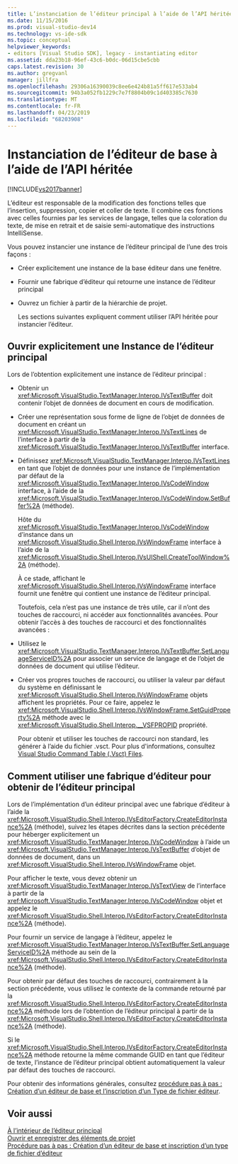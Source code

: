 ```yaml
---
title: L’instanciation de l’éditeur principal à l’aide de l’API héritée | Microsoft Docs
ms.date: 11/15/2016
ms.prod: visual-studio-dev14
ms.technology: vs-ide-sdk
ms.topic: conceptual
helpviewer_keywords:
- editors [Visual Studio SDK], legacy - instantiating editor
ms.assetid: dda23b18-96ef-43c6-b0dc-06d15cbe5cbb
caps.latest.revision: 30
ms.author: gregvanl
manager: jillfra
ms.openlocfilehash: 29306a16390039c8ee6e424b81a5ff617e533ab4
ms.sourcegitcommit: 94b3a052fb1229c7e7f8804b09c1d403385c7630
ms.translationtype: MT
ms.contentlocale: fr-FR
ms.lasthandoff: 04/23/2019
ms.locfileid: "68203908"
---
```

# <a name="instantiating-the-core-editor-by-using-the-legacy-api"></a>Instanciation de l’éditeur de base à l’aide de l’API héritée
[!INCLUDE[vs2017banner](../includes/vs2017banner.md)]

L’éditeur est responsable de la modification des fonctions telles que l’insertion, suppression, copier et coller de texte. Il combine ces fonctions avec celles fournies par les services de langage, telles que la coloration du texte, de mise en retrait et de saisie semi-automatique des instructions IntelliSense.  
  
 Vous pouvez instancier une instance de l’éditeur principal de l’une des trois façons :  
  
- Créer explicitement une instance de la base éditeur dans une fenêtre.  
  
- Fournir une fabrique d’éditeur qui retourne une instance de l’éditeur principal  
  
- Ouvrez un fichier à partir de la hiérarchie de projet.  
  
  Les sections suivantes expliquent comment utiliser l’API héritée pour instancier l’éditeur.  
  
## <a name="explicitly-opening-a-core-editor-instance"></a>Ouvrir explicitement une Instance de l’éditeur principal  
 Lors de l’obtention explicitement une instance de l’éditeur principal :  
  
- Obtenir un <xref:Microsoft.VisualStudio.TextManager.Interop.IVsTextBuffer> doit contenir l’objet de données de document en cours de modification.  
  
- Créer une représentation sous forme de ligne de l’objet de données de document en créant un <xref:Microsoft.VisualStudio.TextManager.Interop.IVsTextLines> de l’interface à partir de la <xref:Microsoft.VisualStudio.TextManager.Interop.IVsTextBuffer> interface.  
  
- Définissez <xref:Microsoft.VisualStudio.TextManager.Interop.IVsTextLines> en tant que l’objet de données pour une instance de l’implémentation par défaut de la <xref:Microsoft.VisualStudio.TextManager.Interop.IVsCodeWindow> interface, à l’aide de la <xref:Microsoft.VisualStudio.TextManager.Interop.IVsCodeWindow.SetBuffer%2A> (méthode).  
  
   Hôte du <xref:Microsoft.VisualStudio.TextManager.Interop.IVsCodeWindow> d’instance dans un <xref:Microsoft.VisualStudio.Shell.Interop.IVsWindowFrame> interface à l’aide de la <xref:Microsoft.VisualStudio.Shell.Interop.IVsUIShell.CreateToolWindow%2A> (méthode).  
  
  À ce stade, affichant le <xref:Microsoft.VisualStudio.Shell.Interop.IVsWindowFrame> interface fournit une fenêtre qui contient une instance de l’éditeur principal.  
  
  Toutefois, cela n’est pas une instance de très utile, car il n’ont des touches de raccourci, ni accéder aux fonctionnalités avancées. Pour obtenir l’accès à des touches de raccourci et des fonctionnalités avancées :  
  
- Utilisez le <xref:Microsoft.VisualStudio.TextManager.Interop.IVsTextBuffer.SetLanguageServiceID%2A> pour associer un service de langage et de l’objet de données de document qui utilise l’éditeur.  
  
- Créer vos propres touches de raccourci, ou utiliser la valeur par défaut du système en définissant le <xref:Microsoft.VisualStudio.Shell.Interop.IVsWindowFrame> objets affichent les propriétés. Pour ce faire, appelez le <xref:Microsoft.VisualStudio.Shell.Interop.IVsWindowFrame.SetGuidProperty%2A> méthode avec le <xref:Microsoft.VisualStudio.Shell.Interop.__VSFPROPID> propriété.  
  
   Pour obtenir et utiliser les touches de raccourci non standard, les générer à l’aide du fichier .vsct. Pour plus d'informations, consultez [Visual Studio Command Table (.Vsct) Files](../extensibility/internals/visual-studio-command-table-dot-vsct-files.md).  
  
## <a name="how-to-use-an-editor-factory-to-obtain-the-core-editor"></a>Comment utiliser une fabrique d’éditeur pour obtenir de l’éditeur principal  
 Lors de l’implémentation d’un éditeur principal avec une fabrique d’éditeur à l’aide la <xref:Microsoft.VisualStudio.Shell.Interop.IVsEditorFactory.CreateEditorInstance%2A> (méthode), suivez les étapes décrites dans la section précédente pour héberger explicitement un <xref:Microsoft.VisualStudio.TextManager.Interop.IVsCodeWindow> à l’aide un <xref:Microsoft.VisualStudio.TextManager.Interop.IVsTextBuffer> d’objet de données de document, dans un <xref:Microsoft.VisualStudio.Shell.Interop.IVsWindowFrame> objet.  
  
 Pour afficher le texte, vous devez obtenir un <xref:Microsoft.VisualStudio.TextManager.Interop.IVsTextView> de l’interface à partir de la <xref:Microsoft.VisualStudio.TextManager.Interop.IVsCodeWindow> objet et appelez le <xref:Microsoft.VisualStudio.Shell.Interop.IVsEditorFactory.CreateEditorInstance%2A> (méthode).  
  
 Pour fournir un service de langage à l’éditeur, appelez le <xref:Microsoft.VisualStudio.TextManager.Interop.IVsTextBuffer.SetLanguageServiceID%2A> méthode au sein de la <xref:Microsoft.VisualStudio.Shell.Interop.IVsEditorFactory.CreateEditorInstance%2A> (méthode).  
  
 Pour obtenir par défaut des touches de raccourci, contrairement à la section précédente, vous utilisez le contexte de la commande retourné par la <xref:Microsoft.VisualStudio.Shell.Interop.IVsEditorFactory.CreateEditorInstance%2A> méthode lors de l’obtention de l’éditeur principal à partir de la <xref:Microsoft.VisualStudio.Shell.Interop.IVsEditorFactory.CreateEditorInstance%2A> (méthode).  
  
 Si le <xref:Microsoft.VisualStudio.Shell.Interop.IVsEditorFactory.CreateEditorInstance%2A> méthode retourne la même commande GUID en tant que l’éditeur de texte, l’instance de l’éditeur principal obtient automatiquement la valeur par défaut des touches de raccourci.  
  
 Pour obtenir des informations générales, consultez [procédure pas à pas : Création d’un éditeur de base et l’inscription d’un Type de fichier éditeur](../extensibility/walkthrough-creating-a-core-editor-and-registering-an-editor-file-type.md).  
  
## <a name="see-also"></a>Voir aussi  
 [À l’intérieur de l’éditeur principal](../extensibility/inside-the-core-editor.md)   
 [Ouvrir et enregistrer des éléments de projet](../extensibility/internals/opening-and-saving-project-items.md)   
 [Procédure pas à pas : Création d’un éditeur de base et inscription d’un type de fichier d’éditeur](../extensibility/walkthrough-creating-a-core-editor-and-registering-an-editor-file-type.md)
